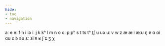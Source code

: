 ```yaml
---
hide:
- toc
- navigation
---
```

aː
e
eː
f
h
i
iə
iː
j
k
kʰ
l
m
n
o
oː
p
pʰ
s
t
ts
tʰ
t̠ʃ
u
uə
uː
v
w
z
æ
æːi
æːʊ
ŋ
ɐ
ɑ
ɑi
ɑʊ
ɕ
ə
əʊ
ɛː
ɜi
ʀ
ʁ
ʃ
ʑ
ʒ
χ
